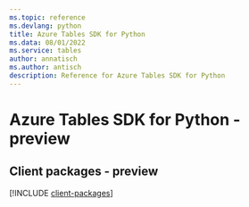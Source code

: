 ```yaml
---
ms.topic: reference
ms.devlang: python
title: Azure Tables SDK for Python
ms.data: 08/01/2022
ms.service: tables
author: annatisch
ms.author: antisch
description: Reference for Azure Tables SDK for Python
---
```

# Azure Tables SDK for Python - preview

## Client packages - preview
[!INCLUDE [client-packages](tables-client-index.md)]
